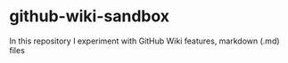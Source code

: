 # github-wiki-sandbox
In this repository I experiment with GitHub Wiki features, markdown (.md) files
